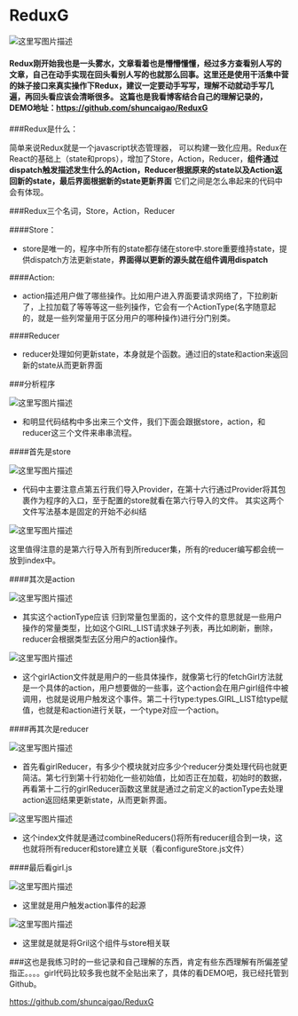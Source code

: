 # ReduxG


![这里写图片描述](http://img.blog.csdn.net/20161013223223599)

####	Redux刚开始我也是一头雾水，文章看着也是懵懵懂懂，经过多方查看别人写的文章，自己在动手实现在回头看别人写的也就那么回事。这里还是使用干活集中营的妹子接口来真实操作下Redux，建议一定要动手写写，理解不动就动手写几遍，再回头看应该会清晰很多。 这篇也是我看博客结合自己的理解记录的，DEMO地址：https://github.com/shuncaigao/ReduxG

###Redux是什么：

简单来说Redux就是一个javascript状态管理器， 可以构建一致化应用。Redux在React的基础上（state和props），增加了Store，Action，Reducer，**组件通过dispatch触发描述发生什么的Action，Reducer根据原来的state以及Action返回新的state，最后界面根据新的state更新界面** 它们之间是怎么串起来的代码中会有体现。

###Redux三个名词，Store，Action，Reducer

####Store：

- store是唯一的，程序中所有的state都存储在store中.store重要维持state，提供dispatch方法更新state，**界面得以更新的源头就在组件调用dispatch**

####Action: 

-  action描述用户做了哪些操作。比如用户进入界面要请求网络了，下拉刷新了，上拉加载了等等等这一些列操作，它会有一个ActionType(名字随意起的，就是一些列常量用于区分用户的哪种操作)进行分门别类。
 
 ####Reducer
 
- reducer处理如何更新state，本身就是个函数。通过旧的state和action来返回新的state从而更新界面

###分析程序

![这里写图片描述](http://img.blog.csdn.net/20160922073150669)

- 和明显代码结构中多出来三个文件，我们下面会跟据store，action，和reducer这三个文件来串串流程。

####首先是store

![这里写图片描述](http://img.blog.csdn.net/20160922073714985)

- 代码中主要注意点第五行我们导入Provider，在第十六行通过Provider将其包裹作为程序的入口，至于配置的store就看在第六行导入的文件。 其实这两个文件写法基本是固定的开始不必纠结

![这里写图片描述](http://img.blog.csdn.net/20160922074728693)

这里值得注意的是第六行导入所有到所reducer集，所有的reducer编写都会统一放到index中。

####其次是action

![这里写图片描述](http://img.blog.csdn.net/20160924062246326)

- 其实这个actionType应该 归到常量包里面的，这个文件的意思就是一些用户操作的常量类型，比如这个GIRL_LIST请求妹子列表，再比如刷新，删除，reducer会根据类型去区分用户的action操作。

![这里写图片描述](http://img.blog.csdn.net/20160924062920443)

- 这个girlAction文件就是用户的一些具体操作，就像第七行的fetchGirl方法就是一个具体的action，用户想要做的一些事，这个action会在用户girl组件中被调用，也就是说用户触发这个事件。第二十行type:types.GIRL_LIST给type赋值，也就是和action进行关联，一个type对应一个action。

####再其次是reducer

![这里写图片描述](http://img.blog.csdn.net/20160924064019590)

- 首先看girlReducer，有多少个模块就对应多少个reducer分类处理代码也就更简洁。第七行到第十行初始化一些初始值，比如否正在加载，初始时的数据，再看第十二行的girlReducer函数这里就是通过之前定义的actionType去处理action返回结果更新state，从而更新界面。

![这里写图片描述](http://img.blog.csdn.net/20160924065310258)

- 这个index文件就是通过combineReducers()将所有reducer组合到一块，这也就将所有reducer和store建立关联（看configureStore.js文件）

####最后看girl.js

![这里写图片描述](http://img.blog.csdn.net/20160924070113175)

- 这里就是用户触发action事件的起源

![这里写图片描述](http://img.blog.csdn.net/20160924072332610)

- 这里就是就是将Gril这个组件与store相关联

###这也是我练习时的一些记录和自己理解的东西，肯定有些东西理解有所偏差望指正。。。。girl代码比较多我也就不全贴出来了，具体的看DEMO吧，我已经托管到Github。

https://github.com/shuncaigao/ReduxG
